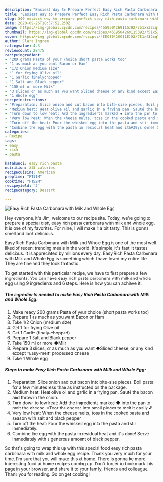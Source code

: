 ```yaml
---
description: "Easiest Way to Prepare Perfect Easy Rich Pasta Carbonara with Milk and Whole Egg"
title: "Easiest Way to Prepare Perfect Easy Rich Pasta Carbonara with Milk and Whole Egg"
slug: 300-easiest-way-to-prepare-perfect-easy-rich-pasta-carbonara-with-milk-and-whole-egg
date: 2020-09-26T18:57:52.250Z
image: https://img-global.cpcdn.com/recipes/4559504269115392/751x532cq70/easy-rich-pasta-carbonara-with-milk-and-whole-egg-recipe-main-photo.jpg
thumbnail: https://img-global.cpcdn.com/recipes/4559504269115392/751x532cq70/easy-rich-pasta-carbonara-with-milk-and-whole-egg-recipe-main-photo.jpg
cover: https://img-global.cpcdn.com/recipes/4559504269115392/751x532cq70/easy-rich-pasta-carbonara-with-milk-and-whole-egg-recipe-main-photo.jpg
author: Clara Ingram
ratingvalue: 4.3
reviewcount: 28475
recipeingredient:
- "200 grams Pasta of your choice short pasta works too"
- "1 as much as you want Bacon or Ham"
- "1/2 Onion medium size"
- "1 for frying Olive oil"
- "1 Garlic finelychopped"
- "1 Salt and Black pepper"
- "150 ml or more Milk"
- "3 slices or as much as you want Sliced cheese or any kind except Easymelt processed cheese"
- "1 Whole egg"
recipeinstructions:
- "Preparation: Slice onion and cut bacon into bite-size pieces. Boil pasta for a few minutes less than as instructed on the package."
- "Medium heat: Heat olive oil and garlic in a frying pan. Sauté the bacon and throw in the onion."
- "Turn down to low heat: Add the ingredients marked ◆ into the pan to melt the cheese. ※Tear the cheese into small pieces to melt it easily ♪"
- "Very low heat: When the cheese melts, toss in the cooked pasta and season with salt and black pepper."
- "Turn off the heat: Pour the whisked egg into the pasta and stir immediately."
- "Combine the egg with the pasta in residual heat and it&#39;s done! Serve immediately with a generous amount of black pepper."
categories:
- Recipe
tags:
- easy
- rich
- pasta

katakunci: easy rich pasta 
nutrition: 255 calories
recipecuisine: American
preptime: "PT11M"
cooktime: "PT52M"
recipeyield: "3"
recipecategory: Dessert

---
```



![Easy Rich Pasta Carbonara with Milk and Whole Egg](https://img-global.cpcdn.com/recipes/4559504269115392/751x532cq70/easy-rich-pasta-carbonara-with-milk-and-whole-egg-recipe-main-photo.jpg)

Hey everyone, it's Jim, welcome to our recipe site. Today, we're going to prepare a special dish, easy rich pasta carbonara with milk and whole egg. It is one of my favorites. For mine, I will make it a bit tasty. This is gonna smell and look delicious.



Easy Rich Pasta Carbonara with Milk and Whole Egg is one of the most well liked of recent trending meals in the world. It's simple, it's fast, it tastes delicious. It is appreciated by millions every day. Easy Rich Pasta Carbonara with Milk and Whole Egg is something which I have loved my entire life. They are fine and they look fantastic.


To get started with this particular recipe, we have to first prepare a few ingredients. You can have easy rich pasta carbonara with milk and whole egg using 9 ingredients and 6 steps. Here is how you can achieve it.

<!--inarticleads1-->

##### The ingredients needed to make Easy Rich Pasta Carbonara with Milk and Whole Egg:

1. Make ready 200 grams Pasta of your choice (short pasta works too)
1. Prepare 1 as much as you want Bacon or Ham
1. Take 1/2 Onion (medium size)
1. Get 1 for frying Olive oil
1. Get 1 Garlic (finely-chopped)
1. Prepare 1 Salt and Black pepper
1. Take 150 ml or more ◆Milk
1. Prepare 3 slices, or as much as you want ◆Sliced cheese, or any kind except &#34;Easy-melt&#34; processed cheese
1. Take 1 Whole egg




<!--inarticleads2-->

##### Steps to make Easy Rich Pasta Carbonara with Milk and Whole Egg:

1. Preparation: Slice onion and cut bacon into bite-size pieces. Boil pasta for a few minutes less than as instructed on the package.
1. Medium heat: Heat olive oil and garlic in a frying pan. Sauté the bacon and throw in the onion.
1. Turn down to low heat: Add the ingredients marked ◆ into the pan to melt the cheese. ※Tear the cheese into small pieces to melt it easily ♪
1. Very low heat: When the cheese melts, toss in the cooked pasta and season with salt and black pepper.
1. Turn off the heat: Pour the whisked egg into the pasta and stir immediately.
1. Combine the egg with the pasta in residual heat and it&#39;s done! Serve immediately with a generous amount of black pepper.




So that's going to wrap this up with this special food easy rich pasta carbonara with milk and whole egg recipe. Thank you very much for your time. I'm sure that you will make this at home. There is gonna be more interesting food at home recipes coming up. Don't forget to bookmark this page in your browser, and share it to your family, friends and colleague. Thank you for reading. Go on get cooking!
